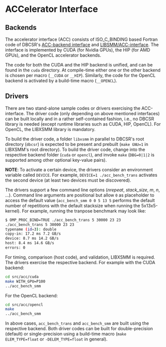 # ACCelerator Interface

## Backends

The accelerator interface (ACC) consists of ISO_C_BINDING based Fortran code of DBCSR's [ACC-backend interface](https://github.com/cp2k/dbcsr/blob/develop/src/acc/acc.h) and [LIBSMM/ACC-interface](https://github.com/cp2k/dbcsr/blob/develop/src/acc/acc_libsmm.h). The interface is implemented by CUDA (for Nvidia GPUs), the HIP (for AMD GPUs), and the OpenCL accelerator backends.

The code for both the CUDA and the HIP backend is unified, and can be found in the `cuda` directory. At compile-time either one or the other backend is chosen per macro (`__CUDA` or `__HIP`). Similarly, the code for the OpenCL backend is activated by a build-time macro (`__OPENCL`).

## Drivers

There are two stand-alone sample codes or drivers exercising the ACC-interface. The driver code (only depending on above mentioned interfaces) can be built locally and in a rather self-contained fashion, i.e., no DBCSR library is needed (except runtime libraries such as CUDA, HIP, OpenCL). For OpenCL, the LIBXSMM library is mandatory.

To build the driver code, a folder `libxsmm` in parallel to DBCSR's root directory (`dbcsr`) is expected to be present and prebuilt (`make GNU=1` in LIBXSMM's root directory). To build the driver code, change into the respective backend folder (`cuda` or `opencl`), and invoke `make` (`DBG=0|1|2` is supported among other optional key-value pairs).

**NOTE**: To activate a certain device, the drivers consider an environment variable called `DEVICE`. For example, `DEVICE=1 ./acc_bench_trans` activates the second device (at least two devices must be discovered).

The drivers support a few command line options (_nrepeat_, _stack_size_, _m_, _n_, ...). Command line arguments are positional but allow `0` as placeholder to access the default value (`acc_bench_smm 0 0 5 13 5` performs the default number of repetitions with the default stacksize when running the 5x13x5-kernel). For example, running the tranpose benchmark may look like:

```bash
$ OMP_PROC_BIND=TRUE ./acc_bench_trans 5 30000 23 23
./acc_bench_trans 5 30000 23 23
typename (id=3): double
copy-in: 17.2 ms 7.2 GB/s
device: 8.7 ms 14.2 GB/s
host: 8.4 ms 14.6 GB/s
errors: 0
```

For timing, comparison (host code), and validation, LIBXSMM is required. The drivers exercise the respective backend. For example with the CUDA backend:

```bash
cd src/acc/cuda
make WITH_GPU=P100
../acc_bench_smm
```

For the OpenCL backend:

```bash
cd src/acc/opencl
make
../acc_bench_smm
```

In above cases, `acc_bench_trans` and `acc_bench_smm` are built using the respective backend. Both driver codes can be built for double-precision (default) or single-precision using a build-time macro (`make ELEM_TYPE=float` or `-DELEM_TYPE=float` in general).
